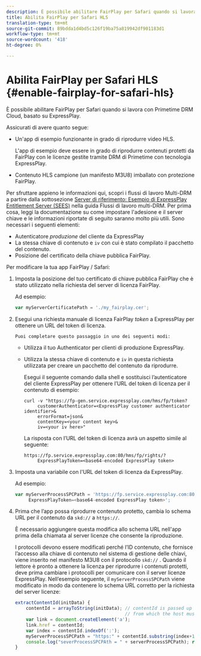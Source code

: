 ```yaml
---
description: È possibile abilitare FairPlay per Safari quando si lavora con Primetime DRM Cloud, basato su ExpressPlay.
title: Abilita FairPlay per Safari HLS
translation-type: tm+mt
source-git-commit: 89bdda1d4bd5c126f19ba75a819942df901183d1
workflow-type: tm+mt
source-wordcount: '418'
ht-degree: 0%

---
```



# Abilita FairPlay per Safari HLS {#enable-fairplay-for-safari-hls}

È possibile abilitare FairPlay per Safari quando si lavora con Primetime DRM Cloud, basato su ExpressPlay.

Assicurati di avere quanto segue:

* Un&#39;app di esempio funzionante in grado di riprodurre video HLS.

   L&#39;app di esempio deve essere in grado di riprodurre contenuti protetti da FairPlay con le licenze gestite tramite DRM di Primetime con tecnologia ExpressPlay.
* Contenuto HLS campione (un manifesto M3U8) imballato con protezione FairPlay.

Per sfruttare appieno le informazioni qui, scopri i flussi di lavoro Multi-DRM a partire dalla sottosezione [Server di riferimento: Esempio di ExpressPlay Entitlement Server (SEES)](https://helpx.adobe.com/content/dam/help/en/primetime/drm/drm_multi_drm_workflows.pdf) nella guida Flussi di lavoro multi-DRM. Per prima cosa, leggi la documentazione su come impostare l&#39;adesione e il server chiave e le informazioni riportate di seguito saranno molto più utili.
Sono necessari i seguenti elementi:

* Autenticatore *produzione* del cliente da ExpressPlay
* La stessa chiave di contenuto e `iv` con cui è stato compilato il pacchetto del contenuto.
* Posizione del certificato della chiave pubblica FairPlay.

Per modificare la tua app FairPlay / Safari:

1. Imposta la posizione del tuo certificato di chiave pubblica FairPlay che è stato utilizzato nella richiesta del server di licenza FairPlay.

   Ad esempio:

   ```js
   var myServerCertificatePath = './my_fairplay.cer';
   ```

1. Esegui una richiesta manuale di licenza FairPlay *token* a ExpressPlay per ottenere un URL del token di licenza.

       Puoi completare questo passaggio in uno dei seguenti modi:
   
   * Utilizza il tuo Authenticator per clienti di produzione ExpressPlay.
   * Utilizza la stessa chiave di contenuto e `iv` in questa richiesta utilizzata per creare un pacchetto del contenuto da riprodurre.

      Esegui il seguente comando dalla shell e sostituisci l’autenticatore del cliente ExpressPlay per ottenere l’URL del token di licenza per il contenuto di esempio:

      ```
      curl -v "https://fp-gen.service.expressplay.com/hms/fp/token? 
           customerAuthenticator=<ExpressPlay customer authenticator identifier>& 
           errorFormat=json& 
           contentKey=<your content key>& 
           iv=<your iv here>"
      ```

      La risposta con l’URL del token di licenza avrà un aspetto simile al seguente:

      ```
      https://fp.service.expressplay.com:80/hms/fp/rights/? 
           ExpressPlayToken=<base64-encoded ExpressPlay token>
      ```

1. Imposta una variabile con l&#39;URL del token di licenza da ExpressPlay.

   Ad esempio:

   ```js
   var myServerProcessSPCPath = 'https://fp.service.expressplay.com:80/hms/fp/rights/? 
        ExpressPlayToken=<base64-encoded ExpressPlay token>';
   ```

1. Prima che l’app possa riprodurre contenuto protetto, cambia lo schema URL per il contenuto da `skd://` a `https://`.

   È necessario aggiungere questa modifica allo schema URL nell&#39;app prima della chiamata al server licenze che consente la riproduzione.

   I protocolli devono essere modificati perché l’ID contenuto, che fornisce l’accesso alla chiave di contenuto nel sistema di gestione delle chiavi, viene inserito nel manifesto M3U8 con il protocollo `skd://` . Quando il lettore è pronto a ottenere la licenza per riprodurre i contenuti protetti, deve prima cambiare i protocolli per comunicare con il server licenze ExpressPlay. Nell’esempio seguente, il `myServerProcessSPCPath` viene modificato in modo da contenere lo schema URL corretto per la richiesta del server licenze:

   ```js
   extractContentId(initData) {  
       contentId = arrayToString(initData); // contentId is passed up as a URI,  
                                            // from which the host must be extracted:  
       var link = document.createElement('a');  
       link.href = contentId;  
       var index = contentId.indexOf(':');  
       myServerProcessSPCPath = "https:" + contentId.substring(index+1);  
       console.log("severProcessSPCPAth = " + serverProcessSPCPath); return link.hostname;  
   }
   ```


